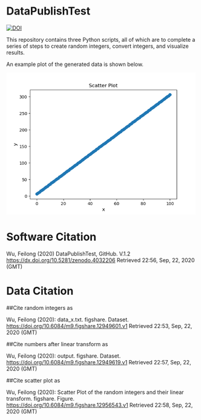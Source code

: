 # DataPublishTest
[![DOI](https://zenodo.org/badge/295092084.svg)](https://zenodo.org/badge/latestdoi/295092084)

This repository contains three Python scripts, all of which are to complete a series of steps to create random integers, convert integers, and visualize results.

An example plot of the generated data is shown below.

<img src='Image/Scatter_Plot.png' width=500>

# Software Citation

Wu, Feilong (2020) DataPublishTest, GitHub. V.1.2 https://dx.doi.org/10.5281/zenodo.4032206 Retrieved 22:56, Sep, 22, 2020 (GMT)

# Data Citation

##Cite random integers as

Wu, Feilong (2020): data_x.txt. figshare. Dataset. https://doi.org/10.6084/m9.figshare.12949601.v1 Retrieved 22:53, Sep, 22, 2020 (GMT)

##Cite numbers after linear transform as

Wu, Feilong (2020): output. figshare. Dataset. https://doi.org/10.6084/m9.figshare.12949619.v1 Retrieved 22:57, Sep, 22, 2020 (GMT)

##Cite scatter plot as

Wu, Feilong (2020): Scatter Plot of the random integers and their linear transform. figshare. Figure. https://doi.org/10.6084/m9.figshare.12956543.v1 Retrieved 22:58, Sep, 22, 2020 (GMT)
